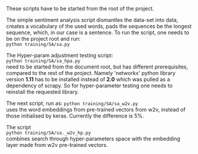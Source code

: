These scripts have to be started from the root of the project.

The simple sentiment analysis script dismantles the data-set into data, creates a vocabulary of the used words, pads the sequences be the longest sequence, which, in our case is a sentence. To run the script, one needs to be on the project root and run:<br />
`python training/SA/sa.py`

The Hyper-param adjustment testing script: <br />
`python training/SA/sa_hpa.py`<br />
need to be started from the document root, but has different prerequisites, compared to the rest of the project. Namely 'networkx' python library version **1.11** has to be installed instead of **2.0** which was pulled as a dependency of scrapy. So for hyper-parameter testing one needs to reinstall the requested library.

The next script, run as:
 `python training/SA/sa_w2v.py`<br />
 uses the word embeddings from pre-trained vectors from w2v, instead of those initialised by keras. 
 Currently the difference is 5%.
 
 The script<br /> 
 `python training/SA/sa._w2v_hp.py`<br />
 combines search through hyper-parameters space with the embedding layer made from w2v pre-trained vectors.  